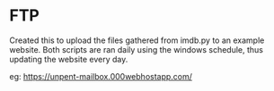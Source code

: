 # FTP

Created this to upload the files gathered from imdb.py to an example website.
Both scripts are ran daily using the windows schedule, thus updating the website every day.

eg:
https://unpent-mailbox.000webhostapp.com/
